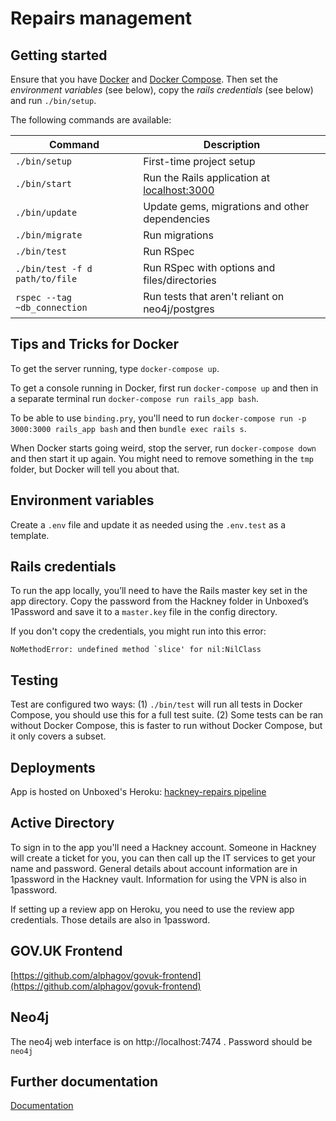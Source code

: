 # Repairs management

## Getting started

Ensure that you have [Docker](https://www.docker.com/community-edition#/download) and [Docker Compose](https://docs.docker.com/compose/install/). Then set the _environment variables_ (see below), copy the _rails credentials_ (see below) and run `./bin/setup`.

The following commands are available:

| Command        | Description |
| -------------- | ----------- |
| `./bin/setup`  | First-time project setup |
| `./bin/start`  | Run the Rails application at [localhost:3000](http://localhost:3000/) |
| `./bin/update` | Update gems, migrations and other dependencies |
| `./bin/migrate`| Run migrations |
| `./bin/test`   | Run RSpec |
| `./bin/test -f d path/to/file` | Run RSpec with options and files/directories |
| `rspec --tag ~db_connection`   | Run tests that aren't reliant on neo4j/postgres |

## Tips and Tricks for Docker

To get the server running, type `docker-compose up`.

To get a console running in Docker, first run `docker-compose up` and then in a separate terminal run `docker-compose run rails_app bash`.

To be able to use `binding.pry`, you'll need to run `docker-compose run -p 3000:3000 rails_app bash` and then `bundle exec rails s`.

When Docker starts going weird, stop the server, run `docker-compose down` and then start it up again. You might need to remove something in the `tmp` folder, but Docker will tell you about that.

## Environment variables

Create a `.env` file and update it as needed using the `.env.test` as a template.

## Rails credentials

To run the app locally, you’ll need to have the Rails master key set in the app directory. Copy the password from the Hackney folder in Unboxed’s 1Password and save it to a `master.key` file in the config directory.

If you don't copy the credentials, you might run into this error:
```
NoMethodError: undefined method `slice' for nil:NilClass
```

## Testing

Test are configured two ways: (1) `./bin/test` will run all tests in Docker Compose, you should use this for a full test suite. (2) Some tests can be ran without Docker Compose, this is faster to run without Docker Compose, but it only covers a subset.

## Deployments

App is hosted on Unboxed's Heroku: [hackney-repairs pipeline](https://dashboard.heroku.com/pipelines/9820fae2-6834-4969-a4d6-774d00af55f1)

## Active Directory

To sign in to the app you'll need a Hackney account. Someone in Hackney will create a ticket for you, you can then call up the IT services to get your name and password. General details about account information are in 1password in the Hackney vault. Information for using the VPN is also in 1password.

If setting up a review app on Heroku, you need to use the review app credentials. Those details are also in 1password.

## GOV.UK Frontend

[https://github.com/alphagov/govuk-frontend](https://github.com/alphagov/govuk-frontend)

## Neo4j
The neo4j web interface is on http://localhost:7474 . Password should be `neo4j`

## Further documentation

[Documentation](docs/Documentation.md)
